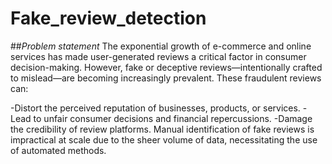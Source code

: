 # Fake_review_detection
##*Problem statement*
The exponential growth of e-commerce and online services has made user-generated reviews a critical factor in consumer decision-making. However, fake or deceptive reviews—intentionally crafted to mislead—are becoming increasingly prevalent. These fraudulent reviews can:

-Distort the perceived reputation of businesses, products, or services.
-Lead to unfair consumer decisions and financial repercussions.
-Damage the credibility of review platforms.
Manual identification of fake reviews is impractical at scale due to the sheer volume of data, necessitating the use of automated methods.


